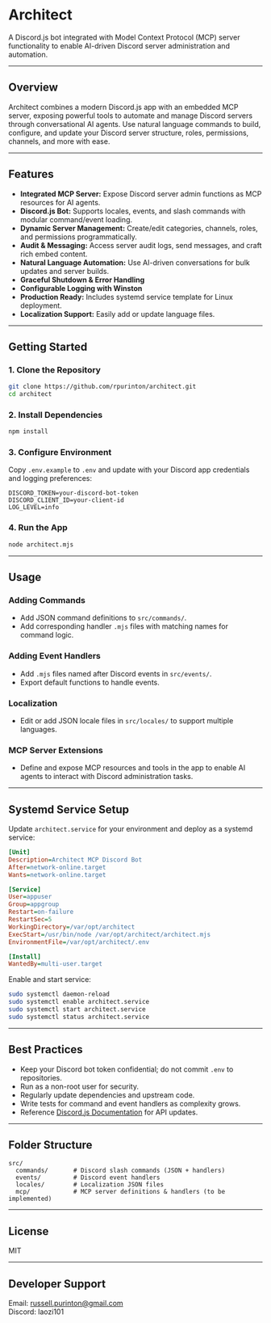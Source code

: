 # Architect

A Discord.js bot integrated with Model Context Protocol (MCP) server functionality to enable AI-driven Discord server administration and automation.

---

## Overview

Architect combines a modern Discord.js app with an embedded MCP server, exposing powerful tools to automate and manage Discord servers through conversational AI agents. Use natural language commands to build, configure, and update your Discord server structure, roles, permissions, channels, and more with ease.

---

## Features

- **Integrated MCP Server:** Expose Discord server admin functions as MCP resources for AI agents.
- **Discord.js Bot:** Supports locales, events, and slash commands with modular command/event loading.
- **Dynamic Server Management:** Create/edit categories, channels, roles, and permissions programmatically.
- **Audit & Messaging:** Access server audit logs, send messages, and craft rich embed content.
- **Natural Language Automation:** Use AI-driven conversations for bulk updates and server builds.
- **Graceful Shutdown & Error Handling**
- **Configurable Logging with Winston**
- **Production Ready:** Includes systemd service template for Linux deployment.
- **Localization Support:** Easily add or update language files.

---

## Getting Started

### 1. Clone the Repository

```bash
git clone https://github.com/rpurinton/architect.git
cd architect
```

### 2. Install Dependencies

```bash
npm install
```

### 3. Configure Environment

Copy `.env.example` to `.env` and update with your Discord app credentials and logging preferences:

```env
DISCORD_TOKEN=your-discord-bot-token
DISCORD_CLIENT_ID=your-client-id
LOG_LEVEL=info
```

### 4. Run the App

```bash
node architect.mjs
```

---

## Usage

### Adding Commands

- Add JSON command definitions to `src/commands/`.
- Add corresponding handler `.mjs` files with matching names for command logic.

### Adding Event Handlers

- Add `.mjs` files named after Discord events in `src/events/`.
- Export default functions to handle events.

### Localization

- Edit or add JSON locale files in `src/locales/` to support multiple languages.

### MCP Server Extensions

- Define and expose MCP resources and tools in the app to enable AI agents to interact with Discord administration tasks.

---

## Systemd Service Setup

Update `architect.service` for your environment and deploy as a systemd service:

```ini
[Unit]
Description=Architect MCP Discord Bot
After=network-online.target
Wants=network-online.target

[Service]
User=appuser
Group=appgroup
Restart=on-failure
RestartSec=5
WorkingDirectory=/var/opt/architect
ExecStart=/usr/bin/node /var/opt/architect/architect.mjs
EnvironmentFile=/var/opt/architect/.env

[Install]
WantedBy=multi-user.target
```

Enable and start service:

```bash
sudo systemctl daemon-reload
sudo systemctl enable architect.service
sudo systemctl start architect.service
sudo systemctl status architect.service
```

---

## Best Practices

- Keep your Discord bot token confidential; do not commit `.env` to repositories.
- Run as a non-root user for security.
- Regularly update dependencies and upstream code.
- Write tests for command and event handlers as complexity grows.
- Reference [Discord.js Documentation](https://discord.js.org/) for API updates.

---

## Folder Structure

```text
src/
  commands/       # Discord slash commands (JSON + handlers)
  events/         # Discord event handlers
  locales/        # Localization JSON files
  mcp/            # MCP server definitions & handlers (to be implemented)
```

---

## License

MIT

---

## Developer Support

Email: russell.purinton@gmail.com  
Discord: laozi101
